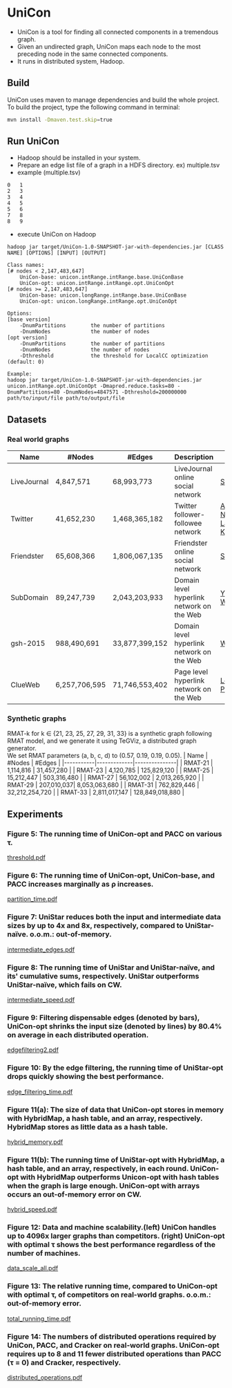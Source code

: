 # UniCon

- UniCon is a tool for finding all connected components in a tremendous graph.
- Given an undirected graph, UniCon maps each node to the most preceding node in the same connected components.
- It runs in distributed system, Hadoop. 

## Build

UniCon uses maven to manage dependencies and build the whole project. To build the project, type the following command in terminal:

```bash
mvn install -Dmaven.test.skip=true
```

## Run UniCon
- Hadoop should be installed in your system.
- Prepare an edge list file of a graph in a HDFS directory. ex) multiple.tsv
- example (multiple.tsv)
```
0   1
2   3
3   4
4   5
5   6
7   8
8   9
```

- execute UniCon on Hadoop 
```
hadoop jar target/UniCon-1.0-SNAPSHOT-jar-with-dependencies.jar [CLASS NAME] [OPTIONS] [INPUT] [OUTPUT] 

Class names:
[# nodes < 2,147,483,647]
    UniCon-base: unicon.intRange.intRange.base.UniConBase
    UniCon-opt: unicon.intRange.intRange.opt.UniConOpt
[# nodes >= 2,147,483,647]
    UniCon-base: unicon.longRange.intRange.base.UniConBase
    UniCon-opt: unicon.longRange.intRange.opt.UniConOpt
  
Options:
[base version]
    -DnumPartitions        the number of partitions
    -DnumNodes             the number of nodes
[opt version]
    -DnumPartitions        the number of partitions
    -DnumNodes             the number of nodes
    -Dthreshold            the threshold for LocalCC optimization (default: 0)
    
Example:
hadoop jar target/UniCon-1.0-SNAPSHOT-jar-with-dependencies.jar unicon.intRange.opt.UniConOpt -Dmapred.reduce.tasks=80 -DnumPartitions=80 -DnumNodes=4847571 -Dthreshold=200000000 path/to/input/file path/to/output/file
```

## Datasets
### Real world graphs
| Name        | #Nodes      | #Edges        | Description                                                 | Source                           |
|-------------|-------------|---------------|-------------------------------------------------------------|----------------------------------|
| LiveJournal     | 4,847,571  | 68,993,773 | LiveJournal online social network                           | [SNAP](http://snap.stanford.edu/data/soc-LiveJournal1.html) |
| Twitter     | 41,652,230  | 1,468,365,182 | Twitter follower-followee network                           | [Advanced Networking Lab at KAIST](http://an.kaist.ac.kr/traces/WWW2010.html) |
| Friendster  | 65,608,366  | 1,806,067,135 | Friendster online social network                            | [SNAP](http://snap.stanford.edu/data/com-Friendster.html)                             |
| SubDomain   | 89,247,739  | 2,043,203,933 | Domain level hyperlink network on the Web                   | [Yahoo Webscope](http://webscope.sandbox.yahoo.com/)                   |
| gsh-2015    | 988,490,691 | 33,877,399,152 | Domain level hyperlink network on the Web                     | [WebGraph](http://law.di.unimi.it/webdata/gsh-2015/)                   |
| ClueWeb    | 6,257,706,595 | 71,746,553,402 | Page level hyperlink network on the Web                     | [Lemur Project](http://www.lemurproject.org/clueweb12/webgraph.php/)                   |

### Synthetic graphs
RMAT-k for k ∈ {21, 23, 25, 27, 29, 31, 33} is a synthetic graph following RMAT model, and we generate it using TeGViz, a distributed graph generator. \
We set RMAT parameters (a, b, c, d) to (0.57, 0.19, 0.19, 0.05).
| Name      | #Nodes      | #Edges        |
|-----------|-------------|---------------|
| RMAT-21 | 1,114,816 | 31,457,280 |
| RMAT-23 | 4,120,785 | 125,829,120 |
| RMAT-25 | 15,212,447 | 503,316,480 |
| RMAT-27 | 56,102,002 | 2,013,265,920 |
| RMAT-29 | 207,010,037| 8,053,063,680 |
| RMAT-31 | 762,829,446 | 32,212,254,720 |
| RMAT-33 | 2,811,017,147 | 128,849,018,880 |

## Experiments
### Figure 5: The running time of UniCon-opt and PACC on various τ. 
[threshold.pdf](https://github.com/UniCon2021/UniCon/files/6553144/threshold.pdf)

### Figure 6: The running time of UniCon-opt, UniCon-base, and PACC increases marginally as ρ increases.
[partition_time.pdf](https://github.com/UniCon2021/UniCon/files/6553161/partition_time.pdf)

### Figure 7: UniStar reduces both the input and intermediate data sizes by up to 4x and 8x, respectively, compared to UniStar-naïve. o.o.m.: out-of-memory.
[intermediate_edges.pdf](https://github.com/UniCon2021/UniCon/files/6553249/intermediate_edges.pdf)

### Figure 8: The running time of UniStar and UniStar-naïve, and its' cumulative sums, respectively. UniStar outperforms UniStar-naïve, which fails on CW.
[intermediate_speed.pdf](https://github.com/UniCon2021/UniCon/files/6553252/intermediate_speed.pdf)

### Figure 9: Filtering dispensable edges (denoted by bars), UniCon-opt shrinks the input size (denoted by lines) by 80.4% on average in each distributed operation.
[edgefiltering2.pdf](https://github.com/UniCon2021/UniCon/files/6553253/edgefiltering2.pdf)

### Figure 10: By the edge filtering, the running time of UniStar-opt drops quickly showing the best performance.
[edge_filtering_time.pdf](https://github.com/UniCon2021/UniCon/files/6553254/edge_filtering_time.pdf)

### Figure 11(a): The size of data that UniCon-opt stores in memory with HybridMap, a hash table, and an array, respectively. HybridMap stores as little data as a hash table.
[hybrid_memory.pdf](https://github.com/UniCon2021/UniCon/files/6553257/hybrid_memory.pdf)

### Figure 11(b): The running time of UniStar-opt with HybridMap, a hash table, and an array, respectively, in each round. UniCon-opt with HybridMap outperforms Unicon-opt with hash tables when the graph is large enough. UniCon-opt with arrays occurs an out-of-memory error on CW.
[hybrid_speed.pdf](https://github.com/UniCon2021/UniCon/files/6553258/hybrid_speed.pdf)

### Figure 12: Data and machine scalability.(left) UniCon handles up to 4096x larger graphs than competitors. (right) UniCon-opt with optimal τ shows the best performance regardless of the number of machines.
[data_scale_all.pdf](https://github.com/UniCon2021/UniCon/files/6553259/data_scale_all.pdf)

### Figure 13: The relative running time, compared to UniCon-opt with optimal τ, of competitors on real-world graphs. o.o.m.: out-of-memory error.
[total_running_time.pdf](https://github.com/UniCon2021/UniCon/files/6553261/total_running_time.pdf)

### Figure 14: The numbers of distributed operations required by UniCon, PACC, and Cracker on real-world graphs. UniCon-opt requires up to 8 and 11 fewer distributed operations than PACC (τ = 0) and Cracker, respectively.
[distributed_operations.pdf](https://github.com/UniCon2021/UniCon/files/6553264/distributed_operations.pdf)
